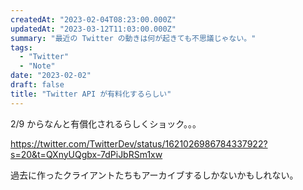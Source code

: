 ```yaml
---
createdAt: "2023-02-04T08:23:00.000Z"
updatedAt: "2023-03-12T11:03:00.000Z"
summary: "最近の Twitter の動きは何が起きても不思議じゃない。"
tags:
  - "Twitter"
  - "Note"
date: "2023-02-02"
draft: false
title: "Twitter API が有料化するらしい"
---
```


2/9 からなんと有償化されるらしくショック。。。

https://twitter.com/TwitterDev/status/1621026986784337922?s=20&t=QXnyUQgbx-7dPiJbRSm1xw

過去に作ったクライアントたちもアーカイブするしかないかもしれない。
